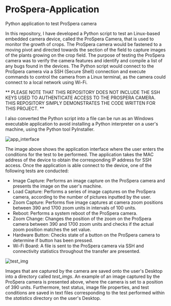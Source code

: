 # ProSpera-Application
Python application to test ProSpera camera

In this repository, I have developed a Python script to test an Linux-based embedded camera device, called the ProSpera Camera, that is used to monitor the growth of crops. The ProSpera camera would be fastened 
to a moving pivot and directed towards the section of the field to capture images of the plants growing on the crop field. The purpose of testing the ProSpera camera was to verify the camera features and identify and compile a list 
of any bugs found in the devices. The Python script would connect to the ProSpera camera via a SSH (Secure Shell) connection and execute commands to control the camera from a Linux terminal, as the camera could connect to a local network using Wi-Fi. 

** PLEASE NOTE THAT THIS REPOSITORY DOES NOT INCLUDE THE SSH KEYS USED TO AUTHENTICATE ACCESS TO THE PROSPERA CAMERA. THIS REPOSITORY SIMPLY DEMONSTRATES THE CODE WRITTEN FOR THIS PROJECT. **

I also converted the Python script into a file can be run as an Windows executable application to avoid installing a Python interpreter on a user's machine, using the Python tool PyInstaller. 

![app_interface](https://user-images.githubusercontent.com/43174428/139049034-d3303983-6c8d-41ef-9b84-a99ff17cad67.png)

The image above shows the application interface where the user enters the conditions for the test to be performed. The application takes the MAC address of the device to obtain the corresponding IP address for SSH access. Once the application is able connect to the device, one of the following tests are conducted:

* Image Capture: Performs an image capture on the ProSpera camera and presents the image on the user's machine.
* Load Capture: Performs a series of image captures on the ProSpera camera, according to the number of pictures inputted by the user.
* Zoom Capture: Performs five image captures at camera zoom positions between 390 and 1700 zoom units in intervals of 100 units. 
* Reboot: Performs a system reboot of the ProSpera camera.
* Zoom Change: Changes the position of the zoom on the ProSpera camera between 390 and 1700 zoom units and checks if the actual zoom position matches the set value.
* Hardware Button: Checks state of a button on the ProSpera camera to determine if button has been pressed.
* Wi-Fi Board: A file is sent to the ProSpera camera via SSH and connectivity statistics throughout the transfer are presented.

![test_img](https://user-images.githubusercontent.com/43174428/139048888-5d9f7aec-ae60-4d17-9539-60b85b782506.jpeg)

Images that are captured by the camera are saved onto the user's Desktop into a directory called *test_imgs*. An example of an image captured by the ProSpera camera is presented above, where the camera is set to a position of 390 units. Furthermore, test status, image file properties, and test conditions are saved in text files corresponding to the test performed within the *statistics* directory on the user's Desktop.

